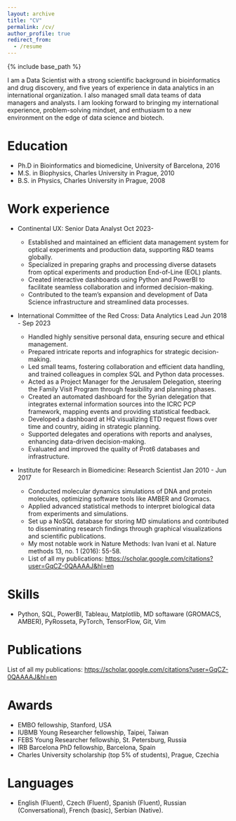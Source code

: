 ```yaml
---
layout: archive
title: "CV"
permalink: /cv/
author_profile: true
redirect_from:
  - /resume
---
```


{% include base_path %}

I am a Data Scientist with a strong scientific background in bioinformatics and drug discovery, and five years of experience in data analytics in an international organization. I also managed small data teams of data managers and analysts. I am looking forward to bringing my international experience, problem-solving mindset, and enthusiasm to a new environment on the edge of data science and biotech.

Education
======
* Ph.D in Bioinformatics and biomedicine, University of Barcelona, 2016
* M.S. in Biophysics, Charles University in Prague, 2010
* B.S. in Physics, Charles University in Prague, 2008

Work experience
======
* Continental UX: Senior Data Analyst      Oct 2023-
  * Established and maintained an efficient data management system for optical experiments and production data, supporting R&D teams globally.
  * Specialized in preparing graphs and processing diverse datasets from optical experiments and production End-of-Line (EOL) plants.
  * Created interactive dashboards using Python and PowerBI to facilitate seamless collaboration and informed decision-making.
  * Contributed to the team’s expansion and development of Data Science infrastructure and streamlined data processes.

* International Committee of the Red Cross: Data Analytics Lead      Jun 2018 - Sep 2023
  * Handled highly sensitive personal data, ensuring secure and ethical management.
  * Prepared intricate reports and infographics for strategic decision-making.
  * Led small teams, fostering collaboration and efficient data handling, and trained colleagues in complex SQL and Python data processes.
  * Acted as a Project Manager for the Jerusalem Delegation, steering the Family Visit Program through feasibility and planning phases.
  * Created an automated dashboard for the Syrian delegation that integrates external information sources into the ICRC PCP framework, mapping events and providing statistical feedback.
  * Developed a dashboard at HQ visualizing ETD request flows over time and country, aiding in strategic planning.
  * Supported delegates and operations with reports and analyses, enhancing data-driven decision-making.
  * Evaluated and improved the quality of Prot6 databases and infrastructure.

* Institute for Research in Biomedicine: Research Scientist        Jan 2010 - Jun 2017
  * Conducted molecular dynamics simulations of DNA and protein molecules, optimizing software tools like AMBER and Gromacs.
  * Applied advanced statistical methods to interpret biological data from experiments and simulations.
  * Set up a NoSQL database for storing MD simulations and contributed to disseminating research findings through graphical visualizations and scientific publications.
  * My most notable work in Nature Methods: Ivan Ivani et al. Nature methods 13, no. 1 (2016): 55-58.
  * List of all my publications: https://scholar.google.com/citations?user=GqCZ-0QAAAAJ&hl=en
  
Skills
======
* Python, SQL, PowerBI, Tableau, Matplotlib, MD softaware (GROMACS, AMBER), PyRosseta, PyTorch, TensorFlow, Git, Vim

Publications
======
List of all my publications: https://scholar.google.com/citations?user=GqCZ-0QAAAAJ&hl=en

Awards
======
* EMBO fellowship, Stanford, USA
* IUBMB Young Researcher fellowship, Taipei, Taiwan
* FEBS Young Researcher fellowship, St. Petersburg, Russia
* IRB Barcelona PhD fellowship, Barcelona, Spain
* Charles University scholarship (top 5% of students), Prague, Czechia
  
Languages
======
* English (Fluent), Czech (Fluent), Spanish (Fluent), Russian (Conversational), French (basic), Serbian (Native).
